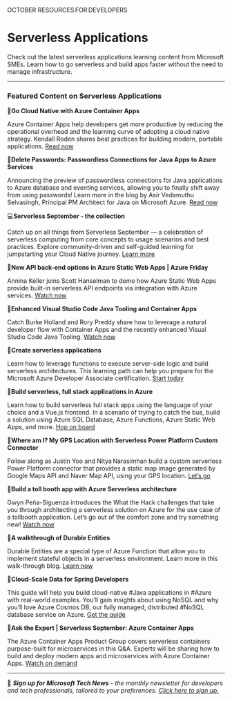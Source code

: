 OCTOBER RESOURCES FOR DEVELOPERS 

# Serverless Applications 

 

Check out the latest serverless applications learning content from Microsoft SMEs. Learn how to go serverless and build apps faster without the need to manage infrastructure. 

 

--- 

### Featured Content on Serverless Applications 

 

 

:scroll:**Go Cloud Native with Azure Container Apps** 

 

Azure Container Apps help developers get more productive by reducing the operational overhead and the learning curve of adopting a cloud native strategy. Kendall Roden shares best practices for building modern, portable applications. [Read now](https://techcommunity.microsoft.com/t5/apps-on-azure-blog/go-cloud-native-with-azure-container-apps/ba-p/3616407?ocid=AID3045628) 

 

 :scroll:**Delete Passwords: Passwordless Connections for Java Apps to Azure Services** 

 

Announcing the preview of passwordless connections for Java applications to Azure database and eventing services, allowing you to finally shift away from using passwords! Learn more in the blog by Asir Vedamuthu Selvasingh, Principal PM Architect for Java on Microsoft Azure. [Read now](https://techcommunity.microsoft.com/t5/apps-on-azure-blog/delete-passwords-passwordless-connections-for-java-apps-to-azure/ba-p/3638714?ocid=AID3045628) 

:computer:**Serverless September - the collection** 

 

Catch up on all things from Serverless September — a celebration of serverless computing from core concepts to usage scenarios and best practices. Explore community-driven and self-guided learning for jumpstarting your Cloud Native journey. [Learn more](https://azure.github.io/Cloud-Native/serverless-september/?ocid=AID3045628) 


:cinema:**New API back-end options in Azure Static Web Apps | Azure Friday** 

 

Annina Keller joins Scott Hanselman to demo how Azure Static Web Apps provide built-in serverless API endpoints via integration with Azure services. [Watch now](https://learn.microsoft.com/en-us/shows/azure-friday/new-api-back-end-options-in-azure-static-web-apps?ocid=AID3045628) 

 

:cinema:**Enhanced Visual Studio Code Java Tooling and Container Apps** 

 

Catch Burke Holland and Rory Preddy share how to leverage a natural developer flow with Container Apps and the recently enhanced Visual Studio Code Java Tooling. [Watch now](https://docs.microsoft.com/shows/vs-code-livestreams/enhanced-visual-studio-code-java-tooling-and-container-apps?ocid=AID3045628) 

 

:scroll:**Create serverless applications** 
 
Learn how to leverage functions to execute server-side logic and build serverless architectures. This learning path can help you prepare for the Microsoft Azure Developer Associate certification. [Start today](https://docs.microsoft.com/training/paths/create-serverless-applications/?ocid=AID3045628) 

 

:scroll:**Build serverless, full stack applications in Azure** 

 

Learn how to build serverless full stack apps using the language of your choice and a Vue.js frontend. In a scenario of trying to catch the bus, build a solution using Azure SQL Database, Azure Functions, Azure Static Web Apps, and more. [Hop on board](https://docs.microsoft.com/training/paths/build-serverless-full-stack-apps-azure/?ocid=AID3045628) 

 

:scroll:**Where am I? My GPS Location with Serverless Power Platform Custom Connector** 

 

Follow along as Justin Yoo and Nitya Narasimhan build a custom serverless Power Platform connector that provides a static map image generated by Google Maps API and Naver Map API, using your GPS location. [Let’s go](https://azure.github.io/Cloud-Native/blog/28-where-am-i/?ocid=AID3045628) 

 

:cinema:**Build a toll booth app with Azure Serverless architecture** 

 

Gwyn Peña-Siguenza introduces the What the Hack challenges that take you through architecting a serverless solution on Azure for the use case of a tollbooth application. Let’s go out of the comfort zone and try something new! [Watch now](https://www.youtube.com/watch?v=ABwDOd7K5is&list=PLmsFUfdnGr3wg9NCWGYGw0IJORaqXhzLP&index=1?ocid=AID3045628) 

 
:scroll:**A walkthrough of Durable Entities** 

 

Durable Entities are a special type of Azure Function that allow you to implement stateful objects in a serverless environment. Learn more in this walk-through blog. [Learn now](https://techcommunity.microsoft.com/t5/apps-on-azure-blog/a-walkthrough-of-durable-entities/ba-p/3616832?ocid=AID3045628) 

 
:scroll:**Cloud-Scale Data for Spring Developers** 

 

This guide will help you build cloud-native #Java applications in #Azure with real-world examples. You’ll gain insights about using NoSQL and why you’ll love Azure Cosmos DB, our fully managed, distributed #NoSQL database service on Azure. [Get the guide](https://azure.github.io/cloud-scale-data-for-devs-guide/?ocid=AID3045628) 



 

:cinema:**Ask the Expert | Serverless September: Azure Container Apps** 

 

The Azure Container Apps Product Group covers serverless containers purpose-built for microservices in this Q&A. Experts will be sharing how to build and deploy modern apps and microservices with Azure Container Apps. [Watch on demand](https://reactor.microsoft.com/reactor/events/17004/?ocid=AID3045628) 

 


 



 

___  

 

:bookmark: ***Sign up for Microsoft Tech News** - the monthly newsletter for developers and tech professionals, tailored to your preferences. [Click here to sign up.](https://developer.microsoft.com/Newsletter/?ocid=AID3045262)* 